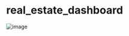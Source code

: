 # real\_estate\_dashboard

![image](http://github.com/358203708/master/real_estate_dashboard/real_estate_dashboard/dashboard_v1.png)
